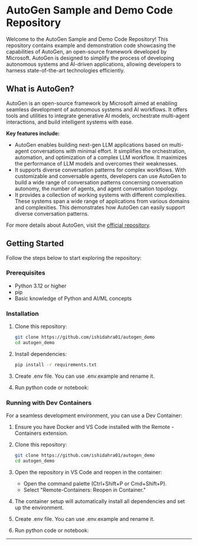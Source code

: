 # AutoGen Sample and Demo Code Repository

Welcome to the AutoGen Sample and Demo Code Repository! This repository contains example and demonstration code showcasing the capabilities of AutoGen, an open-source framework developed by Microsoft. AutoGen is designed to simplify the process of developing autonomous systems and AI-driven applications, allowing developers to harness state-of-the-art technologies efficiently.

## What is AutoGen?
AutoGen is an open-source framework by Microsoft aimed at enabling seamless development of autonomous systems and AI workflows. It offers tools and utilities to integrate generative AI models, orchestrate multi-agent interactions, and build intelligent systems with ease.

**Key features include:**
- AutoGen enables building next-gen LLM applications based on multi-agent conversations with minimal effort. It simplifies the orchestration, automation, and optimization of a complex LLM workflow. It maximizes the performance of LLM models and overcomes their weaknesses.
- It supports diverse conversation patterns for complex workflows. With customizable and conversable agents, developers can use AutoGen to build a wide range of conversation patterns concerning conversation autonomy, the number of agents, and agent conversation topology.
- It provides a collection of working systems with different complexities. These systems span a wide range of applications from various domains and complexities. This demonstrates how AutoGen can easily support diverse conversation patterns.

For more details about AutoGen, visit the [official repository](https://github.com/microsoft/autogen).

## Getting Started
Follow the steps below to start exploring the repository:

### Prerequisites
- Python 3.12 or higher
- pip
- Basic knowledge of Python and AI/ML concepts

### Installation
1. Clone this repository:
   ```bash
   git clone https://github.com/ishidahra01/autogen_demo
   cd autogen_demo
   ```
2. Install dependencies:
   ```bash
   pip install -r requirements.txt
   ```

3. Create .env file. You can use .env.example and rename it.

4. Run python code or notebook:

### Running with Dev Containers

For a seamless development environment, you can use a Dev Container:

1. Ensure you have Docker and VS Code installed with the Remote - Containers extension.

2. Clone this repository:

   ```bash
   git clone https://github.com/ishidahra01/autogen_demo
   cd autogen_demo
   ```

3. Open the repository in VS Code and reopen in the container:

   - Open the command palette (Ctrl+Shift+P or Cmd+Shift+P).
   - Select "Remote-Containers: Reopen in Container."

4. The container setup will automatically install all dependencies and set up the environment.

5. Create .env file. You can use .env.example and rename it.

6. Run python code or notebook:

---





